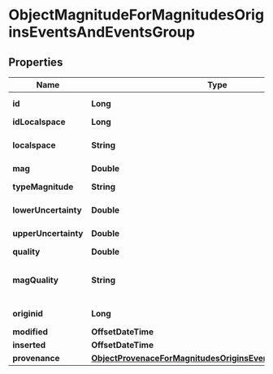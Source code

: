 

# ObjectMagnitudeForMagnitudesOriginsEventsAndEventsGroup


## Properties

| Name | Type | Description | Notes |
|------------ | ------------- | ------------- | -------------|
|**id** | **Long** | Unique incremental id | bigint(20) |  [optional] |
|**idLocalspace** | **Long** | Localspace Id | bigint(19) |  [optional] |
|**localspace** | **String** | Localspace name. i.e. hew1_mole, endeavour_mole | char(255) |  [optional] |
|**mag** | **Double** | Magnitude value | double |  [optional] |
|**typeMagnitude** | **String** | Type of the magnitude | varchar(255) |  [optional] |
|**lowerUncertainty** | **Double** | Magnitude lower_uncertainty | double |  [optional] |
|**upperUncertainty** | **Double** | Magnitude upper_uncertainty | double |  [optional] |
|**quality** | **Double** | quality | double |  [optional] |
|**magQuality** | **String** | INGV quality code of the magnitude (computed by ew2moledb) | char(2) |  [optional] |
|**originid** | **Long** | Unique incremental id | bigint(20) |  [optional] |
|**modified** | **OffsetDateTime** | Last Review | timestamp |  [optional] [readonly] |
|**inserted** | **OffsetDateTime** | Insert time | timestamp |  [optional] [readonly] |
|**provenance** | [**ObjectProvenaceForMagnitudesOriginsEventsAndEventsGroup**](ObjectProvenaceForMagnitudesOriginsEventsAndEventsGroup.md) |  |  [optional] |



